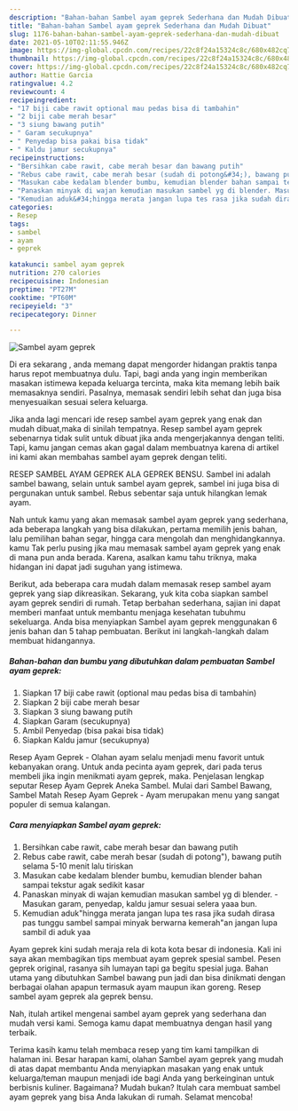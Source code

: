 ```yaml
---
description: "Bahan-bahan Sambel ayam geprek Sederhana dan Mudah Dibuat"
title: "Bahan-bahan Sambel ayam geprek Sederhana dan Mudah Dibuat"
slug: 1176-bahan-bahan-sambel-ayam-geprek-sederhana-dan-mudah-dibuat
date: 2021-05-10T02:11:55.946Z
image: https://img-global.cpcdn.com/recipes/22c8f24a15324c8c/680x482cq70/sambel-ayam-geprek-foto-resep-utama.jpg
thumbnail: https://img-global.cpcdn.com/recipes/22c8f24a15324c8c/680x482cq70/sambel-ayam-geprek-foto-resep-utama.jpg
cover: https://img-global.cpcdn.com/recipes/22c8f24a15324c8c/680x482cq70/sambel-ayam-geprek-foto-resep-utama.jpg
author: Hattie Garcia
ratingvalue: 4.2
reviewcount: 4
recipeingredient:
- "17 biji cabe rawit optional mau pedas bisa di tambahin"
- "2 biji cabe merah besar"
- "3 siung bawang putih"
- " Garam secukupnya"
- " Penyedap bisa pakai bisa tidak"
- " Kaldu jamur secukupnya"
recipeinstructions:
- "Bersihkan cabe rawit, cabe merah besar dan bawang putih"
- "Rebus cabe rawit, cabe merah besar (sudah di potong&#34;), bawang putih selama 5-10 menit lalu tiriskan"
- "Masukan cabe kedalam blender bumbu, kemudian blender bahan sampai tekstur agak sedikit kasar"
- "Panaskan minyak di wajan kemudian masukan sambel yg di blender. Masukan garam, penyedap, kaldu jamur sesuai selera yaaa bun."
- "Kemudian aduk&#34;hingga merata jangan lupa tes rasa jika sudah dirasa pas tunggu sambel sampai minyak berwarna kemerah&#34;an jangan lupa sambil di aduk yaa"
categories:
- Resep
tags:
- sambel
- ayam
- geprek

katakunci: sambel ayam geprek 
nutrition: 270 calories
recipecuisine: Indonesian
preptime: "PT27M"
cooktime: "PT60M"
recipeyield: "3"
recipecategory: Dinner

---
```



![Sambel ayam geprek](https://img-global.cpcdn.com/recipes/22c8f24a15324c8c/680x482cq70/sambel-ayam-geprek-foto-resep-utama.jpg)

Di era  sekarang , anda memang dapat mengorder hidangan praktis tanpa harus repot membuatnya dulu. Tapi, bagi anda yang ingin memberikan masakan istimewa kepada keluarga tercinta, maka kita memang lebih baik memasaknya sendiri. Pasalnya, memasak sendiri lebih sehat dan juga bisa menyesuaikan sesuai selera keluarga.

Jika anda lagi mencari ide resep sambel ayam geprek yang enak dan mudah dibuat,maka di sinilah tempatnya. Resep sambel ayam geprek  sebenarnya tidak sulit untuk dibuat jika anda mengerjakannya dengan teliti. Tapi, kamu jangan cemas akan gagal dalam membuatnya 
karena di artikel ini kami akan membahas sambel ayam geprek dengan teliti.  

RESEP SAMBEL AYAM GEPREK ALA GEPREK BENSU. Sambel ini adalah sambel bawang, selain untuk sambel ayam geprek, sambel ini juga bisa di pergunakan untuk sambel. Rebus sebentar saja untuk hilangkan lemak ayam.

Nah untuk kamu yang akan memasak sambel ayam geprek yang sederhana, ada beberapa langkah yang bisa dilakukan, pertama memilih jenis bahan, lalu pemilihan bahan segar, hingga cara mengolah dan menghidangkannya. kamu Tak perlu pusing jika mau memasak sambel ayam geprek yang enak di mana pun anda berada. Karena, asalkan kamu  tahu triknya, maka hidangan ini dapat jadi suguhan yang istimewa.

Berikut, ada beberapa cara mudah dalam memasak resep sambel ayam geprek yang siap dikreasikan. Sekarang, yuk kita coba siapkan sambel ayam geprek sendiri di rumah. Tetap berbahan sederhana, sajian ini dapat memberi manfaat untuk membantu menjaga kesehatan tubuhmu sekeluarga. Anda bisa menyiapkan Sambel ayam geprek menggunakan 6 jenis bahan dan 5 tahap pembuatan. Berikut ini langkah-langkah dalam membuat hidangannya.

<!--inarticleads1-->

##### Bahan-bahan dan bumbu yang dibutuhkan dalam pembuatan Sambel ayam geprek:

1. Siapkan 17 biji cabe rawit (optional mau pedas bisa di tambahin)
1. Siapkan 2 biji cabe merah besar
1. Siapkan 3 siung bawang putih
1. Siapkan  Garam (secukupnya)
1. Ambil  Penyedap (bisa pakai bisa tidak)
1. Siapkan  Kaldu jamur (secukupnya)


Resep Ayam Geprek - Olahan ayam selalu menjadi menu favorit untuk kebanyakan orang. Untuk anda pecinta ayam geprek, dari pada terus membeli jika ingin menikmati ayam geprek, maka. Penjelasan lengkap seputar Resep Ayam Geprek Aneka Sambel. Mulai dari Sambel Bawang, Sambel Matah Resep Ayam Geprek - Ayam merupakan menu yang sangat populer di semua kalangan. 

<!--inarticleads2-->

##### Cara menyiapkan Sambel ayam geprek:

1. Bersihkan cabe rawit, cabe merah besar dan bawang putih
1. Rebus cabe rawit, cabe merah besar (sudah di potong&#34;), bawang putih selama 5-10 menit lalu tiriskan
1. Masukan cabe kedalam blender bumbu, kemudian blender bahan sampai tekstur agak sedikit kasar
1. Panaskan minyak di wajan kemudian masukan sambel yg di blender. - Masukan garam, penyedap, kaldu jamur sesuai selera yaaa bun.
1. Kemudian aduk&#34;hingga merata jangan lupa tes rasa jika sudah dirasa pas tunggu sambel sampai minyak berwarna kemerah&#34;an jangan lupa sambil di aduk yaa


Ayam geprek kini sudah meraja rela di kota kota besar di indonesia. Kali ini saya akan membagikan tips membuat ayam geprek spesial sambel. Pesen geprek original, rasanya sih lumayan tapi ga begitu spesial juga. Bahan utama yang dibutuhkan Sambel bawang pun jadi dan bisa dinikmati dengan berbagai olahan apapun termasuk ayam maupun ikan goreng. Resep sambel ayam geprek ala geprek bensu. 

Nah, itulah artikel mengenai  sambel ayam geprek  yang sederhana dan mudah versi kami. Semoga kamu dapat membuatnya dengan hasil yang terbaik. 

Terima kasih kamu telah membaca resep yang tim kami tampilkan di halaman ini. Besar harapan kami, olahan  Sambel ayam geprek yang mudah di atas dapat membantu Anda menyiapkan masakan yang enak untuk keluarga/teman maupun menjadi ide bagi Anda yang berkeinginan untuk berbisnis kuliner. Bagaimana? Mudah bukan? Itulah cara membuat sambel ayam geprek yang bisa Anda lakukan di rumah. Selamat mencoba!

